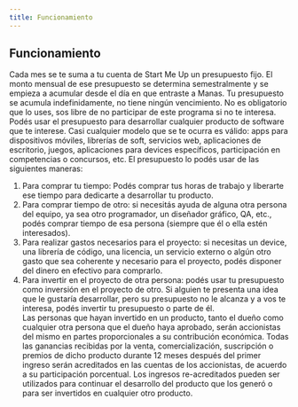 ```yaml
---
title: Funcionamiento
---
```

## Funcionamiento
Cada mes se te suma a tu cuenta de Start Me Up un presupuesto fijo. El monto mensual de ese presupuesto se determina semestralmente y se empieza a acumular desde el día en que entraste a Manas. Tu presupuesto se acumula indefinidamente, no tiene ningún vencimiento. No es obligatorio que lo uses, sos libre de no participar de este programa si no te interesa. Podés usar el presupuesto para desarrollar cualquier producto de software que te interese. Casi cualquier modelo que se te ocurra es válido: apps para dispositivos móviles, librerías de soft, servicios web, aplicaciones de escritorio, juegos, aplicaciones para devices específicos, participación en competencias o concursos, etc. El presupuesto lo podés usar de las siguientes maneras:
1. Para comprar tu tiempo: Podés comprar tus horas de trabajo y liberarte ese tiempo para dedicarte a desarrollar tu producto.
2. Para comprar tiempo de otro: si necesitás ayuda de alguna otra persona del equipo, ya sea otro programador, un diseñador gráfico, QA, etc., podés comprar tiempo de esa persona (siempre que él o ella estén interesados).
3. Para realizar gastos necesarios para el proyecto: si necesitas un device, una librería de código, una licencia, un servicio externo o algún otro gasto que sea coherente y necesario para el proyecto, podés disponer del dinero en efectivo para comprarlo.
4. Para invertir en el proyecto de otra persona: podés usar tu presupuesto como inversión en el proyecto de otro. Si alguien te presenta una idea que le gustaría desarrollar, pero su presupuesto no le alcanza y a vos te interesa, podés invertir tu presupuesto o parte de él.  
Las personas que hayan invertido en un producto, tanto el dueño como cualquier otra persona que el dueño haya aprobado, serán accionistas del mismo en partes proporcionales a su contribución económica.
Todas las ganancias recibidas por la venta, comercialización, suscripción o premios de dicho producto durante 12 meses después del primer ingreso serán acreditados en las cuentas de los accionistas, de acuerdo a su participación porcentual.
Los ingresos re-acreditados pueden ser utilizados para continuar el desarrollo del producto que los generó o para ser invertidos en cualquier otro producto.
